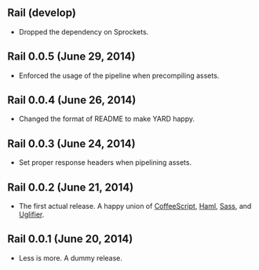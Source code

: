 ## Rail (develop)

* Dropped the dependency on Sprockets.

## Rail 0.0.5 (June 29, 2014)

* Enforced the usage of the pipeline when precompiling assets.

## Rail 0.0.4 (June 26, 2014)

* Changed the format of README to make YARD happy.

## Rail 0.0.3 (June 24, 2014)

* Set proper response headers when pipelining assets.

## Rail 0.0.2 (June 21, 2014)

* The first actual release. A happy union of
  [CoffeeScript](http://coffeescript.org/),
  [Haml](http://haml.info/),
  [Sass](http://sass-lang.com/), and
  [Uglifier](https://github.com/lautis/uglifier).

## Rail 0.0.1 (June 20, 2014)

* Less is more. A dummy release.

